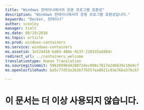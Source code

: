 ```yaml
---
title: "Windows 컨테이너에서의 응용 프로그램 호환성"
description: "Windows 컨테이너에서의 응용 프로그램 호환성입니다."
keywords: "Docker, 컨테이너"
author: scooley
manager: timlt
ms.date: 08/19/2016
ms.topic: article
ms.prod: windows-containers
ms.service: windows-containers
ms.assetid: 3e524458-bd03-400e-913f-210335add8dc
redirect_url: ../containers_welcome
translationtype: Human Translation
ms.sourcegitcommit: 59626096d428072dec098c7817e2d6b39c10e9cf
ms.openlocfilehash: ba5c77d51e263b776557ea8021c03e76ba37bcb7

---
```


# 이 문서는 더 이상 사용되지 않습니다.



<!--HONumber=Sep16_HO2-->


